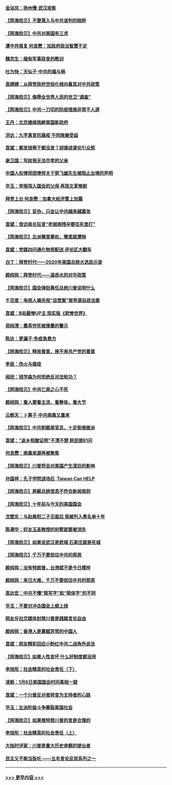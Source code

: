 #### [金浴凤：扬州慢‧武汉疫影](../pages/nsc993/n12737248.md?t=02070601) 
#### [【网海拾贝】不要落入与中共谈判的陷阱](../pages/nsc993/n12735229.md?t=02070601) 
#### [【网海拾贝】中共对美国有三求](../pages/nsc993/n12735197.md?t=02070601) 
#### [遭中共报复 何良懋：加政府政治智慧不足](../pages/nsc993/n12734323.md?t=02070601) 
#### [魏京生：缅甸军事政变的教训](../pages/nsc993/n12732470.md?t=02070601) 
#### [吐为快：天仙子·中共的福与祸](../pages/nsc993/n12732165.md?t=02070601) 
#### [高婧婧：从拜登政府世俗化倾向看其对中共政策](../pages/nsc993/n12730028.md?t=02070601) 
#### [【网海拾贝】侮辱全世界人民的世卫“调查”](../pages/nsc993/n12727884.md?t=02070601) 
#### [【网海拾贝】中共一刀切的防疫措施非常不人道](../pages/nsc993/n12724879.md?t=02070601) 
#### [王丹：北京继续挑衅美国新政府](../pages/nsc993/n12722456.md?t=02070601) 
#### [洪达：九字真言抗瘟疫 不同族裔受益](../pages/nsc993/n12722448.md?t=02070601) 
#### [袁斌：都发钱等于都没发？胡锡进谬论引众怒](../pages/nsc993/n12722393.md?t=02070601) 
#### [谢卫国：写给我无法尽孝的父亲](../pages/nsc993/n12720325.md?t=02070601) 
#### [中国人权律师团律师关于郭飞雄先生被阻止出境的声明](../pages/nsc993/n12720203.md?t=02070601) 
#### [华玉：举报闯入国会的父母 再现文革惨剧](../pages/nsc993/n12719070.md?t=02070601) 
#### [拜登上台 何良懋：加拿大经济雪上加霜](../pages/nsc993/n12718943.md?t=02070601) 
#### [【网海拾贝】妥协，只会让中共越来越嚣张](../pages/nsc993/n12717392.md?t=02070601) 
#### [袁斌：信访局长狂言“老弱病残孕要往死里打”](../pages/nsc993/n12717343.md?t=02070601) 
#### [【网海拾贝】左派哪里掌权，哪里就遭殃](../pages/nsc993/n12715009.md?t=02070601) 
#### [袁斌：党媒四问通化物资配送 评论区大翻车](../pages/nsc993/n12714950.md?t=02070601) 
#### [白丁：拜登时代——2020年美国总统大选启示录](../pages/nsc993/n12714920.md?t=02070601) 
#### [颜纯钩：拜登时代——温吞水的对华政策](../pages/nsc993/n12713245.md?t=02070601) 
#### [【网海拾贝】国会弹劾离任总统川普说明什么](../pages/nsc993/n12712816.md?t=02070601) 
#### [千百度：电视人揭央视“自焚案”报导源自政法委](../pages/nsc993/n12709760.md?t=02070601) 
#### [袁斌：B站最惨UP主 现实版《悲惨世界》](../pages/nsc993/n12709686.md?t=02070601) 
#### [郑纯清：墨茶穷死被搽墨的警示](../pages/nsc993/n12709262.md?t=02070601) 
#### [陈达：更漏子·免疫急救方](../pages/nsc993/n12709244.md?t=02070601) 
#### [【网海拾贝】释放善意，换不来共产党的善意](../pages/nsc993/n12708361.md?t=02070601) 
#### [李辰：伪火与瘟疫](../pages/nsc993/n12707981.md?t=02070601) 
#### [闻欣：钱学森为何拒绝反对法轮功？](../pages/nsc993/n12707407.md?t=02070601) 
#### [【网海拾贝】中共亡美之心不死](../pages/nsc993/n12707621.md?t=02070601) 
#### [颜纯钩：看人要看主流，看整体，看大节](../pages/nsc993/n12707536.md?t=02070601) 
#### [云鹤天：卜算子‧中共病毒又重来](../pages/nsc993/n12707408.md?t=02070601) 
#### [【网海拾贝】中共制裁美官员，十足街痞做派](../pages/nsc993/n12705115.md?t=02070601) 
#### [袁斌：“返乡核酸证明”不清不楚 网民提81问](../pages/nsc993/n12704982.md?t=02070601) 
#### [何良懋：病毒来源再被聚焦](../pages/nsc993/n12704944.md?t=02070601) 
#### [【网海拾贝】川普将会对美国产生深远的影响](../pages/nsc993/n12703045.md?t=02070601) 
#### [孙国祥：孔子学院退场后  Taiwan Can HELP](../pages/nsc993/n12702430.md?t=02070601) 
#### [【网海拾贝】屏蔽总统信息不符合新闻规则](../pages/nsc993/n12699998.md?t=02070601) 
#### [【网海拾贝】十年前与今天的美国国会](../pages/nsc993/n12696993.md?t=02070601) 
#### [戈壁东：与赵紫阳二子见面后 我被列入黑名单十年](../pages/nsc993/n12696215.md?t=02070601) 
#### [陈满华：好友玉圣教授的别墅就要被消失](../pages/nsc993/n12695411.md?t=02070601) 
#### [【网海拾贝】如果说武汉是悲城 石家庄就是死城](../pages/nsc993/n12694589.md?t=02070601) 
#### [【网海拾贝】千万不要低估中共的邪恶](../pages/nsc993/n12692771.md?t=02070601) 
#### [颜纯钩：没有特朗普，台港就不是今日模样](../pages/nsc993/n12692678.md?t=02070601) 
#### [颜纯钩：来日大难，千万不要低估中共的邪恶](../pages/nsc993/n12692080.md?t=02070601) 
#### [高达宏：中共不懂“简写字”和“简体字”的不同](../pages/nsc993/n12692068.md?t=02070601) 
#### [华玉：不要对冲击国会上纲上线](../pages/nsc993/n12689948.md?t=02070601) 
#### [网友斥社交媒体封禁川普是践踏言论自由](../pages/nsc993/n12687482.md?t=02070601) 
#### [颜纯钩：香港人是禀赋异常的中国人](../pages/nsc993/n12685142.md?t=02070601) 
#### [袁斌：网友精彩回应小粉红中共二战角色说法](../pages/nsc993/n12684994.md?t=02070601) 
#### [【网海拾贝】如果人性变坏 什么好制度都没用](../pages/nsc993/n12683000.md?t=02070601) 
#### [李旭彤：社会精英的社会责任（下）](../pages/nsc993/n12680604.md?t=02070601) 
#### [凌稣：1月6日美国国会时间真相一窥](../pages/nsc993/n12682780.md?t=02070601) 
#### [袁斌：一个川普反对者转变为支持者的心路](../pages/nsc993/n12682700.md?t=02070601) 
#### [华玉：左派阶级斗争撕裂美国社会](../pages/nsc993/n12681226.md?t=02070601) 
#### [【网海拾贝】如果推特禁川普的言是合理的](../pages/nsc993/n12681232.md?t=02070601) 
#### [李旭彤：社会精英的社会责任（上）](../pages/nsc993/n12680501.md?t=02070601) 
#### [大陆时评家：川普是重大历史命题的提出者](../pages/nsc993/n12679904.md?t=02070601) 
#### [民主又不能当饭吃 ——五毛言论反驳系列之一](../pages/nsc993/n12679877.md?t=02070601) 

----
#### [ >>> 更早内容 <<< ](../indexes/nsc993-earlier.md)
